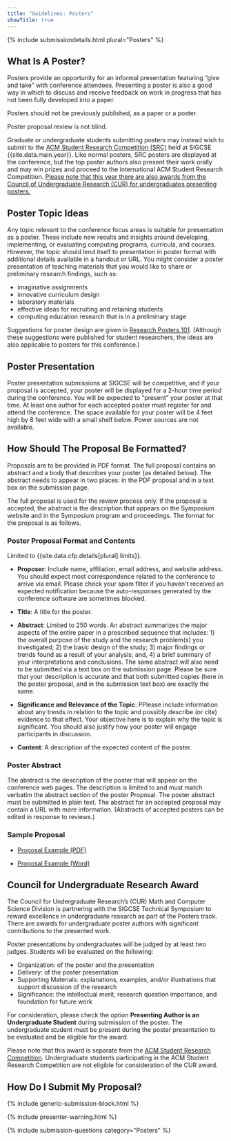 ```yaml
---
title: "Guidelines: Posters"
showTitle: true
---
```


{% include submissiondetails.html plural="Posters" %}

## What Is A Poster?

Posters provide an opportunity for an informal presentation featuring “give and take” with conference attendees. Presenting a poster is also a good way in which to discuss and receive feedback on work in progress that has not been fully developed into a paper.

Posters should not be previously published, as a paper or a poster.

Poster proposal review is not blind.

Graduate or undergraduate students submitting posters may instead wish
to submit to the [ACM Student Research Competition (SRC)](studentresearchcompetition.html) held
at SIGCSE {{site.data.main.year}}. Like normal posters, SRC posters are
displayed at the conference, but the top poster authors also present
their work orally and may win prizes and proceed to the international ACM
Student Research Competition.  [Please note that this year there are also awards from the Council of Undergraduate Research (CUR) for undergraduates presenting posters.](#cur) 

## Poster Topic Ideas

Any topic relevant to the conference focus areas is suitable for presentation as a poster. These include new results and insights around developing, implementing, or evaluating computing programs, curricula, and courses.  However, the topic should lend itself to presentation in poster format with additional details available in a handout or URL. You might consider a poster presentation of teaching materials that you would like to share or preliminary research findings, such as:

-   imaginative assignments
-   innovative curriculum design
-   laboratory materials
-   effective ideas for recruiting and retaining students
-   computing education research that is in a preliminary stage

Suggestions for poster design are given in [Research Posters 101](http://xrds.acm.org/article.cfm?aid=332138). (Although these suggestions were published for student researchers, the ideas are also applicable to posters for this conference.)

## Poster Presentation

Poster presentation submissions at SIGCSE will be competitive, and if your proposal is accepted, your poster will be displayed for a 2-hour time period during the conference. You will be expected to “present” your poster at that time. At least one author for each accepted poster must register for and attend the conference. The space available for your poster will be 4 feet high by 8 feet wide with a small shelf below. Power sources are not available.

## How Should The Proposal Be Formatted?

Proposals are to be provided in PDF format. The full proposal contains an abstract and a body that describes your poster (as detailed below). The abstract needs to appear in two places: in the PDF proposal and in a text box on the submission page.

The full proposal is used for the review process only. If the proposal is accepted, the abstract is the description that appears on the Symposium website and in the Symposium program and proceedings. The format for the proposal is as follows.

### Poster Proposal Format and Contents

Limited to {{site.data.cfp.details[plural].limits}}.

-   **Proposer**: Include name, affiliation, email address, and website address. You should expect most
    correspondence related to the conference to arrive via email. Please
    check your spam filter if you haven't received an expected
    notification because the auto-responses generated by the conference
    software are sometimes blocked.

-   **Title**: A title for the poster.

-   **Abstract**: Limited to 250 words. An abstract summarizes the major aspects of the entire paper in a prescribed sequence that includes: 1) the overall purpose of the study and the research problem(s) you investigated; 2) the basic design of the study; 3) major findings or trends found as a result of your analysis; and, 4) a brief summary of your interpretations and conclusions. The same abstract will also need to be submitted via a text box on the submission page. Please be sure that your description is accurate and that both submitted copies (here in the poster proposal, and in the submission text box) are exactly the same.

-   **Significance and Relevance of the Topic**: PPlease include information about any trends in relation to the topic and possibly describe (or cite) evidence to that effect. Your objective here is to explain why the topic is significant. You should also justify how your poster will engage participants in discussion.

-   **Content**: A description of the expected content of the poster.

### Poster Abstract

The abstract is the description of the poster that will appear on the conference web pages. The description is limited to and must match verbatim the abstract section of the poster Proposal. The poster abstract must be submitted in plain text. The abstract for an accepted proposal may contain a URL with more information. (Abstracts of accepted posters can be edited in response to reviews.)

### Sample Proposal

-  [Proposal Example (PDF)]({{site.base}}/docs/sigcse-sample-poster.pdf)

-  [Proposal Example (Word)]({{site.base}}/docs/sigcse-sample-poster.docx)

<a name="cur"></a>

## Council for Undergraduate Research Award

The Council for Undergraduate Research’s (CUR) Math and Computer Science Division is partnering with the SIGCSE Technical Symposium to reward excellence in undergraduate research as part of the Posters track. There are awards for undergraduate poster authors with significant contributions to the presented work. 

Poster presentations by undergraduates will be judged by at least two judges.  Students will be evaluated on the following:

* Organization: of the poster and the presentation
* Delivery: of the poster presentation
* Supporting Materials: explanations, examples, and/or illustrations that support discussion of the research
* Significance: the intellectual merit, research question importance, and foundation for future work

For consideration, please check the option __Presenting Author is an Undergraduate Student__ during submission of the poster.  The undergraduate student must be present during the poster presentation to be evaluated and be eligible for the award.  

Please note that this award is separate from the [ACM Student Research Competition](https://sigcse2018.sigcse.org/authors/src.html).  Undergraduate students participating in the ACM Student Research Competition are not eligible for consideration of the CUR award.


## How Do I Submit My Proposal?

{% include generic-submission-block.html %}

{% include presenter-warning.html %}

{% include submission-questions category="Posters" %}
